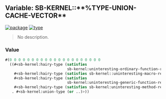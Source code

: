 ## Variable: SB-KERNEL::\*\*%TYPE-UNION-CACHE-VECTOR\*\*
[![package](https://img.shields.io/badge/Package-SB--KERNEL-5f9ea0.svg?style=social&colorA=999999)](../) [![type](https://img.shields.io/badge/Type-Variable-5f9ea0.svg?style=social&colorA=999999)](../#variable) 

> No description.

### Value
```cl
#(0 0 0 0 0 0 0 0 0 0 0 0 0 0 0 0 0 0 0 0 0
  ((#<sb-kernel:hairy-type (satisfies
                            sb-kernel:uninteresting-ordinary-function-redefinition-p)>
    #<sb-kernel:hairy-type (satisfies sb-kernel::uninteresting-macro-redefinition-p)>
    #<sb-kernel:hairy-type (satisfies
                            sb-kernel:uninteresting-generic-function-redefinition-p)>
    #<sb-kernel:hairy-type (satisfies sb-kernel:uninteresting-method-redefinition-p)>)
   . #<sb-kernel:union-type (or ..)>))
```
